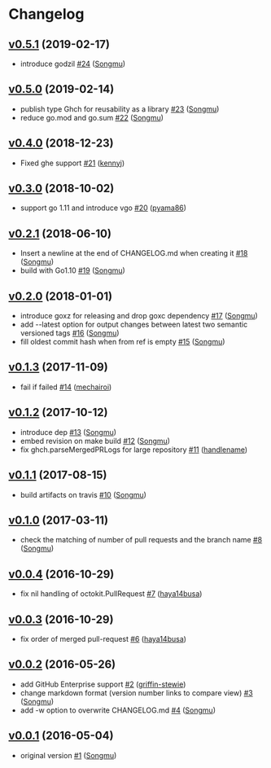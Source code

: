 # Changelog

## [v0.5.1](https://github.com/Songmu/ghch/compare/v0.5.0...v0.5.1) (2019-02-17)

* introduce godzil [#24](https://github.com/Songmu/ghch/pull/24) ([Songmu](https://github.com/Songmu))

## [v0.5.0](https://github.com/Songmu/ghch/compare/v0.4.0...v0.5.0) (2019-02-14)

* publish type Ghch for reusability as a library [#23](https://github.com/Songmu/ghch/pull/23) ([Songmu](https://github.com/Songmu))
* reduce go.mod and go.sum [#22](https://github.com/Songmu/ghch/pull/22) ([Songmu](https://github.com/Songmu))

## [v0.4.0](https://github.com/Songmu/ghch/compare/v0.3.0...v0.4.0) (2018-12-23)

* Fixed ghe support [#21](https://github.com/Songmu/ghch/pull/21) ([kennyj](https://github.com/kennyj))

## [v0.3.0](https://github.com/Songmu/ghch/compare/v0.2.1...v0.3.0) (2018-10-02)

* support go 1.11 and introduce vgo [#20](https://github.com/Songmu/ghch/pull/20) ([pyama86](https://github.com/pyama86))

## [v0.2.1](https://github.com/Songmu/ghch/compare/v0.2.0...v0.2.1) (2018-06-10)

* Insert a newline at the end of CHANGELOG.md when creating it [#18](https://github.com/Songmu/ghch/pull/18) ([Songmu](https://github.com/Songmu))
* build with Go1.10 [#19](https://github.com/Songmu/ghch/pull/19) ([Songmu](https://github.com/Songmu))

## [v0.2.0](https://github.com/Songmu/ghch/compare/v0.1.3...v0.2.0) (2018-01-01)

* introduce goxz for releasing and drop goxc dependency [#17](https://github.com/Songmu/ghch/pull/17) ([Songmu](https://github.com/Songmu))
* add --latest option for output changes between latest two semantic versioned tags [#16](https://github.com/Songmu/ghch/pull/16) ([Songmu](https://github.com/Songmu))
* fill oldest commit hash when from ref is empty [#15](https://github.com/Songmu/ghch/pull/15) ([Songmu](https://github.com/Songmu))

## [v0.1.3](https://github.com/Songmu/ghch/compare/v0.1.2...v0.1.3) (2017-11-09)

* fail if failed [#14](https://github.com/Songmu/ghch/pull/14) ([mechairoi](https://github.com/mechairoi))

## [v0.1.2](https://github.com/Songmu/ghch/compare/v0.1.1...v0.1.2) (2017-10-12)

* introduce dep [#13](https://github.com/Songmu/ghch/pull/13) ([Songmu](https://github.com/Songmu))
* embed revision on make build [#12](https://github.com/Songmu/ghch/pull/12) ([Songmu](https://github.com/Songmu))
* fix ghch.parseMergedPRLogs for large repository [#11](https://github.com/Songmu/ghch/pull/11) ([handlename](https://github.com/handlename))

## [v0.1.1](https://github.com/Songmu/ghch/compare/v0.1.0...v0.1.1) (2017-08-15)

* build artifacts on travis [#10](https://github.com/Songmu/ghch/pull/10) ([Songmu](https://github.com/Songmu))

## [v0.1.0](https://github.com/Songmu/ghch/compare/v0.0.4...v0.1.0) (2017-03-11)

* check the matching of number of pull requests and the branch name [#8](https://github.com/Songmu/ghch/pull/8) ([Songmu](https://github.com/Songmu))

## [v0.0.4](https://github.com/Songmu/ghch/compare/v0.0.3...v0.0.4) (2016-10-29)

* fix nil handling of octokit.PullRequest [#7](https://github.com/Songmu/ghch/pull/7) ([haya14busa](https://github.com/haya14busa))

## [v0.0.3](https://github.com/Songmu/ghch/compare/v0.0.2...v0.0.3) (2016-10-29)

* fix order of merged pull-request [#6](https://github.com/Songmu/ghch/pull/6) ([haya14busa](https://github.com/haya14busa))

## [v0.0.2](https://github.com/Songmu/ghch/compare/v0.0.1...v0.0.2) (2016-05-26)

* add GitHub Enterprise support [#2](https://github.com/Songmu/ghch/pull/2) ([griffin-stewie](https://github.com/griffin-stewie))
* change markdown format (version number links to compare view) [#3](https://github.com/Songmu/ghch/pull/3) ([Songmu](https://github.com/Songmu))
* add -w option to overwrite CHANGELOG.md [#4](https://github.com/Songmu/ghch/pull/4) ([Songmu](https://github.com/Songmu))

## [v0.0.1](https://github.com/Songmu/ghch/releases/tag/v0.0.1) (2016-05-04)

* original version [#1](https://github.com/Songmu/ghch/pull/1) ([Songmu](https://github.com/Songmu))
